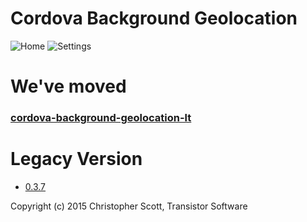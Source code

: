 Cordova Background Geolocation
==============================

![Home](https://www.dropbox.com/s/4cggjacj68cnvpj/screenshot-iphone5-geofences-framed.png?dl=1)
![Settings](https://www.dropbox.com/s/mmbwgtmipdqcfff/screenshot-iphone5-settings-framed.png?dl=1)

# We've moved

### [cordova-background-geolocation-lt](https://github.com/transistorsoft/cordova-background-geolocation-lt)

# Legacy Version

- [0.3.7](https://github.com/christocracy/cordova-plugin-background-geolocation/tree/0.3.7)

Copyright (c) 2015 Christopher Scott, Transistor Software
